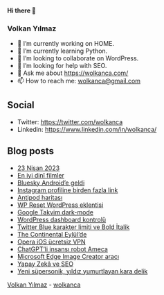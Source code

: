 #### Hi there 👋

### Volkan Yılmaz

- 🔭 I’m currently working on HOME.
- 🌱 I’m currently learning Python.
- 👯 I’m looking to collaborate on WordPress.
- 🤔 I’m looking for help with SEO.
- 💬 Ask me about https://wolkanca.com/
- 📫 How to reach me: wolkanca@gmail.com

## Social
- Twitter: https://twitter.com/wolkanca
- Linkedin: https://www.linkedin.com/in/wolkanca/



## Blog posts
<!-- BLOG-POST-LIST:START -->
- [23 Nisan 2023](https://wolkanca.com/23-nisan-2023/)
- [En iyi dinî filmler](https://wolkanca.com/en-iyi-dini-filmler/)
- [Bluesky Android’e geldi](https://wolkanca.com/bluesky-androide-geldi/)
- [Instagram profiline birden fazla link](https://wolkanca.com/instagram-profiline-birden-fazla-link/)
- [Antipod haritası](https://wolkanca.com/antipod-haritasi/)
- [WP Reset WordPress eklentisi](https://wolkanca.com/wp-reset-wordpress-eklentisi/)
- [Google Takvim dark-mode](https://wolkanca.com/google-takvim-dark-mode/)
- [WordPress dashboard kontrolü](https://wolkanca.com/wordpress-dashboard-kontrolu/)
- [Twitter Blue karakter limiti ve Bold İtalik](https://wolkanca.com/twitter-blue-karakter-limiti-ve-bold-italik/)
- [The Continental Eylül’de](https://wolkanca.com/the-continental-eylulde/)
- [Opera iOS ücretsiz VPN](https://wolkanca.com/opera-ios-ucretsiz-vpn/)
- [ChatGPT’li insansı robot Ameca](https://wolkanca.com/chatgptli-insansi-robot-ameca/)
- [Microsoft Edge Image Creator aracı](https://wolkanca.com/microsoft-edge-image-creator-araci/)
- [Yapay Zekâ ve SEO](https://wolkanca.com/yapay-zeka-ve-seo/)
- [Yeni süpersonik, yıldız yumurtlayan kara delik](https://wolkanca.com/yeni-supersonik-yildiz-yumurtlayan-kara-delik/)
<!-- BLOG-POST-LIST:END -->


[Volkan Yılmaz](https://volkanyilmaz.com.tr/) - [wolkanca](https://wolkanca.com/)
